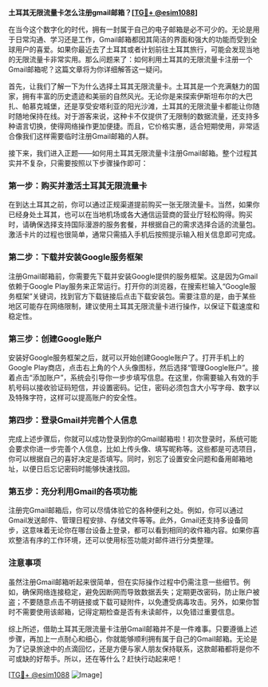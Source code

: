 **土耳其无限流量卡怎么注册gmail邮箱？[[TG💪+ @esim1088](https://t.me/s/esim1088)]**

在当今这个数字化的时代，拥有一封属于自己的电子邮箱是必不可少的。无论是用于日常沟通、学习还是工作，Gmail邮箱都因其简洁的界面和强大的功能而受到全球用户的喜爱。如果你最近去了土耳其或者计划前往土耳其旅行，可能会发现当地的无限流量卡非常实用。那么问题来了：如何利用土耳其的无限流量卡注册一个Gmail邮箱呢？这篇文章将为你详细解答这一疑问。

首先，让我们了解一下为什么选择土耳其无限流量卡。土耳其是一个充满魅力的国家，拥有丰富的历史遗迹和美丽的自然风光。无论你是来探索伊斯坦布尔的大巴扎、帕慕克城堡，还是享受安塔利亚的阳光沙滩，土耳其的无限流量卡都能让你随时随地保持在线。对于游客来说，这种卡不仅提供了无限制的数据流量，还支持多种语言切换，使得网络操作更加便捷。而且，它价格实惠，适合短期使用，非常适合像我们这样需要临时注册Gmail邮箱的人群。

接下来，我们进入正题——如何用土耳其无限流量卡注册Gmail邮箱。整个过程其实并不复杂，只需要按照以下步骤操作即可：

### 第一步：购买并激活土耳其无限流量卡

在到达土耳其之前，你可以通过正规渠道提前购买一张无限流量卡。当然，如果你已经身处土耳其，也可以在当地机场或各大通信运营商的营业厅轻松购得。购买时，请确保选择支持国际漫游的服务套餐，并根据自己的需求选择合适的流量包。激活卡片的过程也很简单，通常只需插入手机后按照提示输入相关信息即可完成。

### 第二步：下载并安装Google服务框架

注册Gmail邮箱前，你需要先下载并安装Google提供的服务框架。这是因为Gmail依赖于Google Play服务来正常运行。打开你的浏览器，在搜索栏输入“Google服务框架”关键词，找到官方下载链接后点击下载安装包。需要注意的是，由于某些地区可能存在网络限制，建议使用土耳其无限流量卡进行操作，以保证下载速度和稳定性。

### 第三步：创建Google账户

安装好Google服务框架之后，就可以开始创建Google账户了。打开手机上的Google Play商店，点击右上角的个人头像图标，然后选择“管理Google账户”。接着点击“添加账户”，系统会引导你一步步填写信息。在这里，你需要输入有效的手机号码以接收验证码短信，并设置密码。记住，密码必须包含大小写字母、数字以及特殊字符，这样可以提高账户的安全性。

### 第四步：登录Gmail并完善个人信息

完成上述步骤后，你就可以成功登录到你的Gmail邮箱啦！初次登录时，系统可能会要求你进一步完善个人信息，比如上传头像、填写昵称等。这些都是可选项目，你可以根据自己的喜好决定是否填写。同时，别忘了设置安全问题和备用邮箱地址，以便日后忘记密码时能够快速找回。

### 第五步：充分利用Gmail的各项功能

注册完Gmail邮箱后，你可以尽情体验它的各种便利之处。例如，你可以通过Gmail发送邮件、管理日程安排、存储文件等等。此外，Gmail还支持多设备同步，这意味着无论你在哪台设备上登录，都可以看到相同的收件箱内容。如果你喜欢整洁有序的工作环境，还可以使用标签功能对邮件进行分类整理。

### 注意事项

虽然注册Gmail邮箱听起来很简单，但在实际操作过程中仍需注意一些细节。例如，确保网络连接稳定，避免因断网而导致数据丢失；定期更改密码，防止账户被盗；不要随意点击不明链接或下载可疑附件，以免遭受病毒攻击。另外，如果你暂时不需要使用该邮箱，记得定期检查是否有未读邮件，以免错过重要信息。

综上所述，借助土耳其无限流量卡注册Gmail邮箱并不是一件难事。只要遵循上述步骤，再加上一点耐心和细心，你就能够顺利拥有属于自己的Gmail邮箱。无论是为了记录旅途中的点滴回忆，还是方便与家人朋友保持联系，这款邮箱都将是你不可或缺的好帮手。所以，还在等什么？赶快行动起来吧！

[[TG💪+ @esim1088](https://t.me/s/esim1088) ![Image](https://i.postimg.cc/4NQfJmqS/Snipaste-2025-05-13-00-14-12.png)]